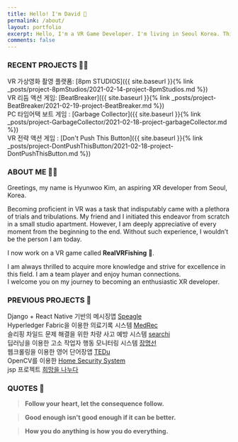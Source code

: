 ```yaml
---
title: Hello! I'm David 🙂
permalink: /about/
layout: portfolio
excerpt: Hello, I'm a VR Game Developer. I'm living in Seoul Korea. This is my portfolio.
comments: false
---
```


### RECENT PROJECTS 💪🏼

VR 가상영화 촬영 플랫폼: [8pm STUDIOS]({{ site.baseurl }}{% link _posts/project-8pmStudios/2021-02-14-project-8pmStudios.md %})\
VR 리듬 액션 게임: [BeatBreaker]({{ site.baseurl }}{% link _posts/project-BeatBreaker/2021-02-19-project-BeatBreaker.md %})\
PC 타임어택 보트 게임 : [Garbage Collector]({{ site.baseurl }}{% link _posts/project-GarbageCollector/2021-02-18-project-garbageCollector.md %})\
VR 전략 액션 게임 : [Don't Push This Button]({{ site.baseurl }}{% link _posts/project-DontPushThisButton/2021-02-18-project-DontPushThisButton.md %})

### ABOUT ME 🙋🏻

Greetings, my name is Hyunwoo Kim, an aspiring XR developer from Seoul, Korea.

Becoming proficient in VR was a task that indisputably came with a plethora of trials and tribulations. My friend and I initiated this endeavor from scratch in a small studio apartment. However, I am deeply appreciative of every moment from the beginning to the end. Without such experience, I wouldn’t be the person I am today.

I now work on a VR game called **RealVRFishing** 🎣.

I am always thrilled to acquire more knowledge and strive for excellence in this field. I am a team player and enjoy human connections. \
I welcome you on my journey to becoming an enthusiastic XR developer.

### PREVIOUS PROJECTS 🐾

Django + React Native 기반의 메시징앱 [Speagle]()\
Hyperledger Fabric을 이용한 의료기록 시스템 [MedRec]()\
슬리핑 차일드 문제 해결을 위한 차량 사고 예방 시스템 [searchi]()\
딥러닝을 이용한 고소 작업자 행동 모니터링 시스템 [장명선]()\
웹크롤링을 이용한 영어 단어장앱 [TEDu]()\
OpenCV를 이용한 [Home Security System]()\
jsp 프로젝트 [희망을 나누다]()

### QUOTES 🥦

> **Follow your heart, let the consequence follow.**

> **Good enough isn't good enough if it can be better.**

> **How you do anything is how you do everything.**
